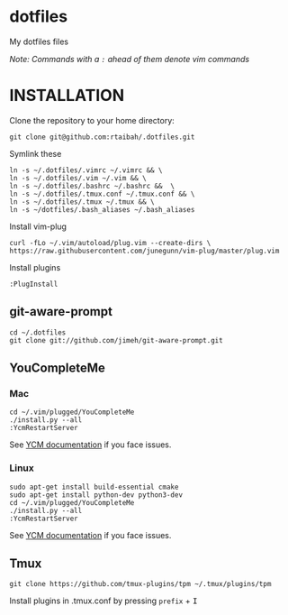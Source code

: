 dotfiles
=========

My dotfiles files

_Note: Commands with a `:` ahead of them denote vim commands_

# INSTALLATION 

Clone the repository to your home directory:

    git clone git@github.com:rtaibah/.dotfiles.git
    

Symlink these

    ln -s ~/.dotfiles/.vimrc ~/.vimrc && \
    ln -s ~/.dotfiles/.vim ~/.vim && \
    ln -s ~/.dotfiles/.bashrc ~/.bashrc &&  \
    ln -s ~/.dotfiles/.tmux.conf ~/.tmux.conf && \
    ln -s ~/.dotfiles/.tmux ~/.tmux && \
    ln -s ~/dotfiles/.bash_aliases ~/.bash_aliases

Install vim-plug

	curl -fLo ~/.vim/autoload/plug.vim --create-dirs \
    https://raw.githubusercontent.com/junegunn/vim-plug/master/plug.vim

Install plugins

	:PlugInstall


## git-aware-prompt

	cd ~/.dotfiles
	git clone git://github.com/jimeh/git-aware-prompt.git

## YouCompleteMe

### Mac

	cd ~/.vim/plugged/YouCompleteMe
	./install.py --all
	:YcmRestartServer

See [YCM documentation](https://github.com/Valloric/YouCompleteMe#mac-os-x) if you face issues.

### Linux

	sudo apt-get install build-essential cmake
	sudo apt-get install python-dev python3-dev
	cd ~/.vim/plugged/YouCompleteMe
	./install.py --all
	:YcmRestartServer

See [YCM documentation](https://github.com/Valloric/YouCompleteMe#ubuntu-linux-x64) if you face issues.

## Tmux

	git clone https://github.com/tmux-plugins/tpm ~/.tmux/plugins/tpm

Install plugins in .tmux.conf by pressing `prefix` + <kbd>I</kbd>
